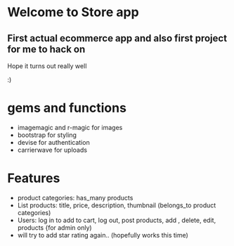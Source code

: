 # Welcome to Store app

## First actual ecommerce app and also first project for me to hack on

Hope it turns out really well

:)

# gems and functions

*   imagemagic and r-magic for images
*   bootstrap for styling
*   devise for authentication
*   carrierwave for uploads

# Features

*   product categories: has_many products
*   List products: title, price, description, thumbnail (belongs_to product categories)
*   Users: log in to add to cart, log out, post products, add , delete, edit, products {for admin only)
*   will try to add star rating again.. (hopefully works this time)
